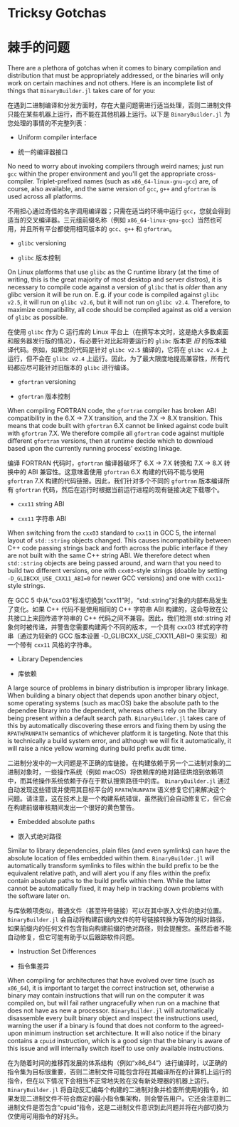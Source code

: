 
# Tricksy Gotchas
# 棘手的问题

There are a plethora of gotchas when it comes to binary compilation and distribution that must be appropriately addressed, or the binaries will only work on certain machines and not others.  Here is an incomplete list of things that `BinaryBuilder.jl` takes care of for you:

在遇到二进制编译和分发方面时，存在大量问题需进行适当处理，否则二进制文件只能在某些机器上运行，而不能在其他机器上运行。以下是 `BinaryBuilder.jl` 为您处理的事情的不完整列表：


* Uniform compiler interface

* 统一的编译器接口


No need to worry about invoking compilers through weird names; just run `gcc` within the proper environment and you'll get the appropriate cross-compiler.  Triplet-prefixed names (such as `x86_64-linux-gnu-gcc`) are, of course, also available, and the same version of `gcc`, `g++` and `gfortran` is used across all platforms.

不用担心通过奇怪的名字调用编译器；只需在适当的环境中运行 `gcc`，您就会得到适当的交叉编译器。三元组前缀名称（例如 `x86_64-linux-gnu-gcc`）当然也可用，并且所有平台都使用相同版本的 `gcc`、`g++` 和 `gfortran`。


* `glibc` versioning

* `glibc` 版本控制


On Linux platforms that use `glibc` as the C runtime library (at the time of writing, this is the great majority of most desktop and server distros), it is necessary to compile code against a version of `glibc` that is _older_ than any glibc version it will be run on.  E.g. if your code is compiled against `glibc v2.5`, it will run on `glibc v2.6`, but it will not run on `glibc v2.4`.  Therefore, to maximize compatibility, all code should be compiled against as old a version of `glibc` as possible.

在使用 `glibc` 作为 C 运行库的 Linux 平台上（在撰写本文时，这是绝大多数桌面和服务器发行版的情况），有必要针对比起将要运行的 `glibc` 版本更 _旧_ 的版本编译代码。例如，如果您的代码是针对 `glibc v2.5` 编译的，它将在 `glibc v2.6` 上运行，但不会在 `glibc v2.4` 上运行。因此，为了最大限度地提高兼容性，所有代码都应尽可能针对旧版本的 `glibc` 进行编译。


* `gfortran` versioning

* `gfortran` 版本控制


When compiling FORTRAN code, the `gfortran` compiler has broken ABI compatibility in the 6.X -> 7.X transition, and the 7.X -> 8.X transition.  This means that code built with `gfortran` 6.X cannot be linked against code built with `gfortran` 7.X.  We therefore compile all `gfortran` code against multiple different `gfortran` versions, then at runtime decide which to download based upon the currently running process' existing linkage.

编译 FORTRAN 代码时，`gfortran` 编译器破坏了 6.X -> 7.X 转换和 7.X -> 8.X 转换中的 ABI 兼容性。这意味着使用 `gfortran` 6.X 构建的代码不能与使用 `gfortran` 7.X 构建的代码链接。因此，我们针对多个不同的 `gfortran` 版本编译所有 `gfortran` 代码，然后在运行时根据当前运行进程的现有链接决定下载哪个。


* `cxx11` string ABI

* `cxx11` 字符串 ABI


When switching from the `cxx03` standard to `cxx11` in GCC 5, the internal layout of `std::string` objects changed.  This causes incompatibility between C++ code passing strings back and forth across the public interface if they are not built with the same C++ string ABI.  We therefore detect when `std::string` objects are being passed around, and warn that you need to build two different versions, one with `cxx03`-style strings (doable by setting `-D_GLIBCXX_USE_CXX11_ABI=0` for newer GCC versions) and one with `cxx11`-style strings.

在 GCC 5 中从“cxx03”标准切换到“cxx11”时，“std::string”对象的内部布局发生了变化。如果 C++ 代码不是使用相同的 C++ 字符串 ABI 构建的，这会导致在公共接口上来回传递字符串的 C++ 代码之间不兼容。因此，我们检测 std::string 对象何时被传递，并警告您需要构建两个不同的版本，一个具有 cxx03 样式的字符串（通过为较新的 GCC 版本设置 -D_GLIBCXX_USE_CXX11_ABI=0 来实现）和一个带有 `cxx11` 风格的字符串。


* Library Dependencies

* 库依赖


A large source of problems in binary distribution is improper library linkage.  When building a binary object that depends upon another binary object, some operating systems (such as macOS) bake the absolute path to the dependee library into the dependent, whereas others rely on the library being present within a default search path.  `BinaryBuilder.jl` takes care of this by automatically discovering these errors and fixing them by using the `RPATH`/`RUNPATH` semantics of whichever platform it is targeting.  Note that this is technically a build system error, and although we will fix it automatically, it will raise a nice yellow warning during build prefix audit time.

二进制分发中的一大问题是不正确的库链接。在构建依赖于另一个二进制对象的二进制对象时，一些操作系统（例如 macOS）将依赖库的绝对路径烘焙到依赖项中，而其他操作系统依赖于存在于默认搜索路径中的库。 `BinaryBuilder.jl` 通过自动发现这些错误并使用其目标平台的 `RPATH`/`RUNPATH` 语义修复它们来解决这个问题。请注意，这在技术上是一个构建系统错误，虽然我们会自动修复它，但它会在构建前缀审核期间发出一个很好的黄色警告。


* Embedded absolute paths

* 嵌入式绝对路径


Similar to library dependencies, plain files (and even symlinks) can have the absolute location of files embedded within them.  `BinaryBuilder.jl` will automatically transform symlinks to files within the build prefix to be the equivalent relative path, and will alert you if any files within the prefix contain absolute paths to the build prefix within them.  While the latter cannot be automatically fixed, it may help in tracking down problems with the software later on.

与库依赖项类似，普通文件（甚至符号链接）可以在其中嵌入文件的绝对位置。 `BinaryBuilder.jl` 会自动将构建前缀内文件的符号链接转换为等效的相对路径，如果前缀内的任何文件包含指向构建前缀的绝对路径，则会提醒您。虽然后者不能自动修复，但它可能有助于以后跟踪软件问题。


* Instruction Set Differences

* 指令集差异


When compiling for architectures that have evolved over time (such as `x86_64`), it is important to target the correct instruction set, otherwise a binary may contain instructions that will run on the computer it was compiled on, but will fail rather ungracefully when run on a machine that does not have as new a processor.  `BinaryBuilder.jl` will automatically disassemble every built binary object and inspect the instructions used, warning the user if a binary is found that does not conform to the agreed-upon minimum instruction set architecture.  It will also notice if the binary contains a `cpuid` instruction, which is a good sign that the binary is aware of this issue and will internally switch itself to use only available instructions.

在为随着时间的推移而发展的体系结构（例如“x86_64”）进行编译时，以正确的指令集为目标很重要，否则二进制文件可能包含将在其编译所在的计算机上运行的指令，但在以下情况下会相当不正常地失败在没有新处理器的机器上运行。 `BinaryBuilder.jl` 将自动反汇编每个构建的二进制对象并检查所使用的指令，如果发现二进制文件不符合商定的最小指令集架构，则会警告用户。它还会注意到二进制文件是否包含“cpuid”指令，这是二进制文件意识到此问题并将在内部切换为仅使用可用指令的好兆头。

